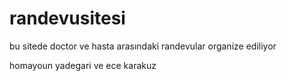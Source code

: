 # randevusitesi
bu sitede doctor ve hasta arasındaki randevular organize ediliyor

homayoun yadegari ve ece karakuz
